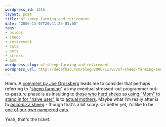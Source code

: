 ```yaml
--- 
wordpress_id: 1016
layout: post
title: of sheep farming and retirement
date: "2006-11-07T20:41:25-05:00"
tags: 
- asides
- sheep
- retirement
- cats
- pets
- stress
- mom
wordpress_slug: of-sheep-farming-and-retirement
wordpress_url: http://decafbad.com/blog/2006/11/07/of-sheep-farming-and-retirement
---
```

Hmm.  A [comment by Joe Grossberg][jg] leads me to consider that perhaps referring to "[sheep farming][sf]" as my eventual stressed-out programmer out-to-pasture phase is as insulting to [those who herd sheep][who] as [using "Mom" to stand in for "naive user"][mom] is to [actual mothers][actual].  Maybe what I'm really after is to [*become* a sheep][become] - though that's a bit scary.  Or better yet, I'd like to be [one of our own pampered cats][cats].  

Yeah, that's the ticket.

[cats]: http://flickr.com/photos/deusx/60976291/in/set-1316941/
[become]: http://www.bloosheep.com/Furry%20pics/picturesofframpton/Sheep-n-Skunk_JPG.html
[actual]: http://www.mommybloggers.com/
[who]: http://www.sheepusa.org/
[sf]: http://www.sheep101.info/farm.html
[mom]: http://www.whump.com/moreLikeThis/2006/08/05/your-mom-is-not-an-example-user
[jg]: http://decafbad.com/blog/2006/11/07/firefox-rss-xsl-from-anger-to-apathy#comment-47968
